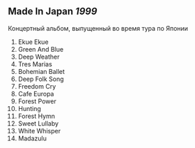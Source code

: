 ## Made In Japan *1999*

Концертный альбом, выпущенный во время тура по Японии

1. Ekue Ekue
2. Green And Blue
3. Deep Weather
4. Tres Marias
5. Bohemian Ballet
6. Deep Folk Song
7. Freedom Cry
8. Cafe Europa
9. Forest Power
10. Hunting
11. Forest Hymn
12. Sweet Lullaby
13. White Whisper
14. Madazulu
